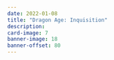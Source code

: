 ```yaml
---
date: 2022-01-08
title: "Dragon Age: Inquisition"
description:
card-image: 7
banner-image: 18
banner-offset: 80
---
```

